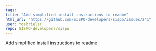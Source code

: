 ```yaml
---
tags: 
title: "Add simplified install instructions to readme"
html_url: "https://github.com/SISPO-developers/sispo/issues/241"
user: YgabrielsY
repo: SISPO-developers/sispo
---
```


Add simplified install instructions to readme
